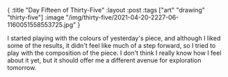 {
:title "Day Fifteen of Thirty-Five"
:layout :post
:tags ["art" "drawing" "thirty-five"]
:image "/img/thirty-five/2021-04-20-2227-06-1160051558553725.jpg"
}

I started playing with the colours of yesterday's piece, and although I liked some of the results, it didn't feel like much of a step forward, so I tried to play with the composition of the piece. I don't think I really know how I feel about it yet, but it should offer me a different avenue for exploration tomorrow.
